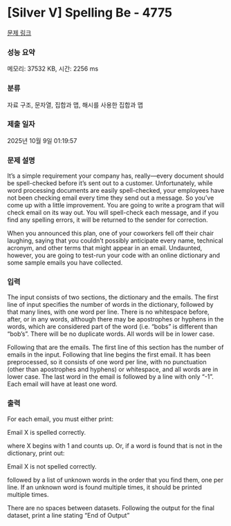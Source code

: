 # [Silver V] Spelling Be - 4775 

[문제 링크](https://www.acmicpc.net/problem/4775) 

### 성능 요약

메모리: 37532 KB, 시간: 2256 ms

### 분류

자료 구조, 문자열, 집합과 맵, 해시를 사용한 집합과 맵

### 제출 일자

2025년 10월 9일 01:19:57

### 문제 설명

<p>It’s a simple requirement your company has, really—every document should be spell-checked before it’s sent out to a customer. Unfortunately, while word processing documents are easily spell-checked, your employees have not been checking email every time they send out a message. So you’ve come up with a little improvement. You are going to write a program that will check email on its way out. You will spell-check each message, and if you find any spelling errors, it will be returned to the sender for correction.</p>

<p>When you announced this plan, one of your coworkers fell off their chair laughing, saying that you couldn’t possibly anticipate every name, technical acronym, and other terms that might appear in an email. Undaunted, however, you are going to test-run your code with an online dictionary and some sample emails you have collected.</p>

### 입력 

 <p>The input consists of two sections, the dictionary and the emails. The first line of input specifies the number of words in the dictionary, followed by that many lines, with one word per line. There is no whitespace before, after, or in any words, although there may be apostrophes or hyphens in the words, which are considered part of the word (i.e. “bobs” is different than “bob’s”. There will be no duplicate words. All words will be in lower case.</p>

<p>Following that are the emails. The first line of this section has the number of emails in the input. Following that line begins the first email. It has been preprocessed, so it consists of one word per line, with no punctuation (other than apostrophes and hyphens) or whitespace, and all words are in lower case. The last word in the email is followed by a line with only “-1”. Each email will have at least one word.</p>

### 출력 

 <p>For each email, you must either print:</p>

<p>Email X is spelled correctly.</p>

<p>where X begins with 1 and counts up. Or, if a word is found that is not in the dictionary, print out:</p>

<p>Email X is not spelled correctly.</p>

<p>followed by a list of unknown words in the order that you find them, one per line. If an unknown word is found multiple times, it should be printed multiple times.</p>

<p>There are no spaces between datasets. Following the output for the final dataset, print a line stating “End of Output”</p>

